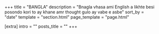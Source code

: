 +++
title = "BANGLA"
description = "Bnagla vhasa ami English a likhte besi posondo kori to ay khane amr thought gulo ay vabe e asbe"
sort_by = "date"
template = "section.html"
page_template = "page.html"

[extra]
intro = ""
posts_title = ""
+++
